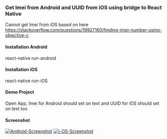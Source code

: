 

### Get Imei from Android and UUID from iOS using bridge to React Native
Cannot get Imei from iOS based on here https://stackoverflow.com/questions/19927160/finding-imei-number-using-objective-c

#### Installation Android
react-native run-android

#### Installation iOS
react-native run-iOS

#### Demo Project
Open App, Imei for Android should set on text and UUID for iOS should set on text too

#### Screenshot
<a href="https://ibb.co/0qc4H2r"><img src="https://i.ibb.co/8M0v1s9/Android-Screenshot.png" alt="Android-Screenshot" border="0"></a>
<a href="https://ibb.co/K931wTC"><img src="https://i.ibb.co/gDBnVks/i-OS-Screenshot.png" alt="i-OS-Screenshot" border="0"></a>
